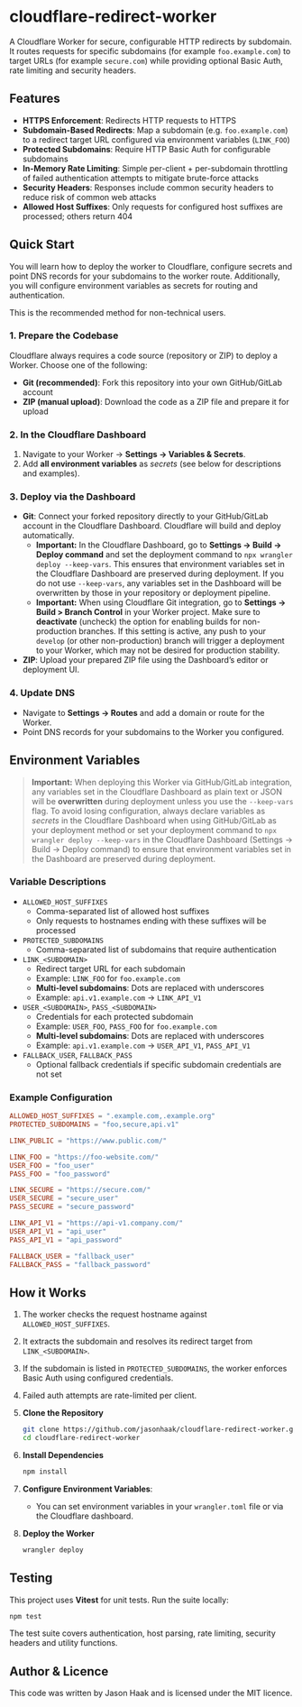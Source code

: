 # cloudflare-redirect-worker
A Cloudflare Worker for secure, configurable HTTP redirects by subdomain. It routes requests for specific subdomains (for example `foo.example.com`) to target URLs (for example `secure.com`) while providing optional Basic Auth, rate limiting and security headers.

## Features
- **HTTPS Enforcement**: Redirects HTTP requests to HTTPS
- **Subdomain-Based Redirects**: Map a subdomain (e.g. `foo.example.com`) to a redirect target URL configured via environment variables (`LINK_FOO`)
- **Protected Subdomains**: Require HTTP Basic Auth for configurable subdomains
- **In-Memory Rate Limiting**: Simple per-client + per-subdomain throttling of failed authentication attempts to mitigate brute-force attacks
- **Security Headers**: Responses include common security headers to reduce risk of common web attacks
- **Allowed Host Suffixes**: Only requests for configured host suffixes are processed; others return 404

## Quick Start
You will learn how to deploy the worker to Cloudflare, configure secrets and point DNS records for your subdomains to the worker route. Additionally, you will configure environment variables as secrets for routing and authentication.

This is the recommended method for non-technical users.

### 1. Prepare the Codebase
Cloudflare always requires a code source (repository or ZIP) to deploy a Worker. Choose one of the following:
- **Git (recommended)**: Fork this repository into your own GitHub/GitLab account
- **ZIP (manual upload)**: Download the code as a ZIP file and prepare it for upload

### 2. In the Cloudflare Dashboard
1. Navigate to your Worker -> **Settings -> Variables & Secrets**.
2. Add **all environment variables** as *secrets* (see below for descriptions and examples).

### 3. Deploy via the Dashboard
- **Git**: Connect your forked repository directly to your GitHub/GitLab account in the Cloudflare Dashboard. Cloudflare will build and deploy automatically.
    - **Important:** In the Cloudflare Dashboard, go to **Settings -> Build -> Deploy command** and set the deployment command to `npx wrangler deploy --keep-vars`. This ensures that environment variables set in the Cloudflare Dashboard are preserved during deployment. If you do not use `--keep-vars`, any variables set in the Dashboard will be overwritten by those in your repository or deployment pipeline.
    - **Important:** When using Cloudflare Git integration, go to **Settings -> Build > Branch Control** in your Worker project. Make sure to **deactivate** (uncheck) the option for enabling builds for non-production branches. If this setting is active, any push to your `develop` (or other non-production) branch will trigger a deployment to your Worker, which may not be desired for production stability.
- **ZIP**: Upload your prepared ZIP file using the Dashboard’s editor or deployment UI.

### 4. Update DNS
- Navigate to **Settings -> Routes** and add a domain or route for the Worker.
- Point DNS records for your subdomains to the Worker you configured.

## Environment Variables
> **Important:** When deploying this Worker via GitHub/GitLab integration, any variables set in the Cloudflare Dashboard as plain text or JSON will be **overwritten** during deployment unless you use the `--keep-vars` flag. To avoid losing configuration, always declare variables as *secrets* in the Cloudflare Dashboard when using GitHub/GitLab as your deployment method or set your deployment command to `npx wrangler deploy --keep-vars` in the Cloudflare Dashboard (Settings -> Build -> Deploy command) to ensure that environment variables set in the Dashboard are preserved during deployment.

### Variable Descriptions
- `ALLOWED_HOST_SUFFIXES`
    - Comma-separated list of allowed host suffixes
    - Only requests to hostnames ending with these suffixes will be processed
- `PROTECTED_SUBDOMAINS`
    - Comma-separated list of subdomains that require authentication
- `LINK_<SUBDOMAIN>`
    - Redirect target URL for each subdomain
    - Example: `LINK_FOO` for `foo.example.com`
    - **Multi-level subdomains**: Dots are replaced with underscores
    - Example: `api.v1.example.com` → `LINK_API_V1`
- `USER_<SUBDOMAIN>`, `PASS_<SUBDOMAIN>`
    - Credentials for each protected subdomain
    - Example: `USER_FOO`, `PASS_FOO` for `foo.example.com`
    - **Multi-level subdomains**: Dots are replaced with underscores
    - Example: `api.v1.example.com` → `USER_API_V1`, `PASS_API_V1`
- `FALLBACK_USER`, `FALLBACK_PASS`
    - Optional fallback credentials if specific subdomain credentials are not set

### Example Configuration
```toml
ALLOWED_HOST_SUFFIXES = ".example.com,.example.org"
PROTECTED_SUBDOMAINS = "foo,secure,api.v1"

LINK_PUBLIC = "https://www.public.com/"

LINK_FOO = "https://foo-website.com/"
USER_FOO = "foo_user"
PASS_FOO = "foo_password"

LINK_SECURE = "https://secure.com/"
USER_SECURE = "secure_user"
PASS_SECURE = "secure_password"

LINK_API_V1 = "https://api-v1.company.com/"
USER_API_V1 = "api_user"
PASS_API_V1 = "api_password"

FALLBACK_USER = "fallback_user"
FALLBACK_PASS = "fallback_password"
```

## How it Works
1. The worker checks the request hostname against `ALLOWED_HOST_SUFFIXES`.
2. It extracts the subdomain and resolves its redirect target from `LINK_<SUBDOMAIN>`.
3. If the subdomain is listed in `PROTECTED_SUBDOMAINS`, the worker enforces Basic Auth using configured credentials.
4. Failed auth attempts are rate-limited per client.

1. **Clone the Repository**
    ```bash
    git clone https://github.com/jasonhaak/cloudflare-redirect-worker.git
    cd cloudflare-redirect-worker
    ```
2. **Install Dependencies**
    ```bash
    npm install
    ```
3. **Configure Environment Variables**:
    - You can set environment variables in your `wrangler.toml` file or via the Cloudflare dashboard.
4. **Deploy the Worker**
    ```bash
    wrangler deploy
    ```

## Testing
This project uses **Vitest** for unit tests. Run the suite locally:

```bash
npm test
```

The test suite covers authentication, host parsing, rate limiting, security headers and utility functions.

## Author & Licence
This code was written by Jason Haak and is licensed under the MIT licence.
